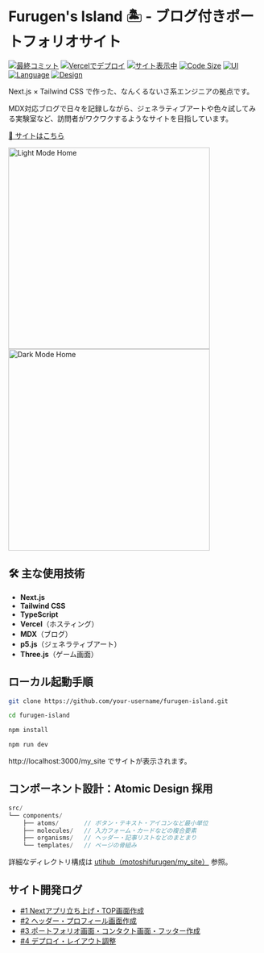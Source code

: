 # Furugen's Island 🏝️ - ブログ付きポートフォリオサイト

[![最終コミット](https://img.shields.io/github/last-commit/motoshifurugen/my_site?style=flat-square)](https://github.com/motoshifurugen/my_site/commits/main)
[![Vercelでデプロイ](https://img.shields.io/badge/Deploy-Vercel-black?logo=vercel&style=flat-square)](https://vercel.com)
[![サイト表示中](https://img.shields.io/website?url=https%3A%2F%2Ffurugen-island.com%2Fmy_site&style=flat-square)](https://furugen-island.com/my_site)
[![Code Size](https://img.shields.io/github/languages/code-size/motoshifurugen/my_site?style=flat-square)](https://github.com/motoshifurugen/my_site)
[![UI](https://img.shields.io/badge/UI-TailwindCSS-38bdf8?style=flat-square&logo=tailwindcss&logoColor=white)]()
[![Language](https://img.shields.io/badge/Language-TypeScript-3178c6?logo=typescript&logoColor=white&style=flat-square)]()
[![Design](https://img.shields.io/badge/Design-Atomic%20Design-4caf50?style=flat-square)]()

Next.js × Tailwind CSS で作った、なんくるないさ系エンジニアの拠点です。

MDX対応ブログで日々を記録しながら、ジェネラティブアートや色々試してみる実験室など、訪問者がワクワクするようなサイトを目指しています。

[🚀 サイトはこちら](https://furugen-island.com/my_site)

<a href="https://furugen-island.com/my_site"><img src="https://i.gyazo.com/e2c179796cda9378c02dcf1b8c9e2619.gif" alt="Light Mode Home" width="400"/><img src="https://i.gyazo.com/a6b92492c40d4f53a3f93e8158bdd4bf.gif" alt="Dark Mode Home" width="400"/></a>

## 🛠️ 主な使用技術
- **Next.js**
- **Tailwind CSS**
- **TypeScript**
- **Vercel**（ホスティング）
- **MDX**（ブログ）
- **p5.js**（ジェネラティブアート）
- **Three.js**（ゲーム画面）

## ローカル起動手順

```bash
git clone https://github.com/your-username/furugen-island.git
```

```bash
cd furugen-island
```

```bash
npm install
```

```bash
npm run dev
```

http://localhost:3000/my_site でサイトが表示されます。

## コンポーネント設計：Atomic Design 採用

```cpp
src/
└── components/
    ├── atoms/       // ボタン・テキスト・アイコンなど最小単位
    ├── molecules/   // 入力フォーム・カードなどの複合要素
    ├── organisms/   // ヘッダー・記事リストなどのまとまり
    └── templates/   // ページの骨組み
```

詳細なディレクトリ構成は [utihub（motoshifurugen/my_site）](https://uithub.com/motoshifurugen/my_site) 参照。

## サイト開発ログ

- [#1 Nextアプリ立ち上げ・TOP画面作成](https://furugen-island.com/my_site/blog/create_my_site)
- [#2 ヘッダー・プロフィール画面作成](https://furugen-island.com/my_site/blog/create_my_site_2) 
- [#3 ポートフォリオ画面・コンタクト画面・フッター作成](https://furugen-island.com/my_site/blog/create_my_site_3)
- [#4 デプロイ・レイアウト調整](https://furugen-island.com/my_site/blog/create_my_site_4)
